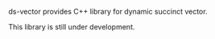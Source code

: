 ds-vector provides C++ library for dynamic succinct vector.

This library is still under development.